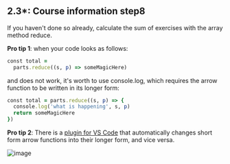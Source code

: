## 2.3*: Course information step8
If you haven't done so already, calculate the sum of exercises with the array method reduce.

**Pro tip 1**: when your code looks as follows:
```ruby
const total = 
  parts.reduce((s, p) => someMagicHere)
 ```
and does not work, it's worth to use console.log, which requires the arrow function to be written in its longer form:
```ruby
const total = parts.reduce((s, p) => {
  console.log('what is happening', s, p)
  return someMagicHere 
})
```
**Pro tip 2**: There is a [plugin for VS Code](https://marketplace.visualstudio.com/items?itemName=cmstead.jsrefactor) that automatically changes short form arrow functions into their longer form, and vice versa.

![image](https://user-images.githubusercontent.com/62774638/119367272-7357b980-bcba-11eb-8be8-f58e2d0d8f1a.png)
